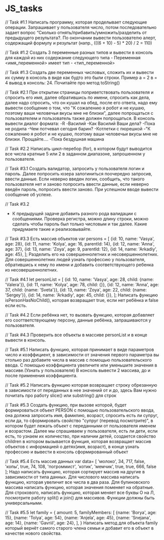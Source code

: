 # JS_tasks

// Task #1.1
Написать программу, которая проделывает следующие операции. Запрашивает у пользователя число, потом последовательно задает вопрос “Сколько отнять/прибавить/умножить/разделить от предыдущего результата?. По окончании вывести пользователю алерт, содержащий формулу и результат (напр., (((6 + 10) - 5) * 20) / 2 = 110)

// Task #1.2
Создать 3 переменные разных типов и вывести в консоль для каждой из них содержание следующего типа - Переменная <имя_переменной> имеет тип - <тип_переменной>

// Task #1.3
Создать две переменных числовых, сложить их и вывести их сумму в консоль в виде как будто это были строки. Пример а = 2 в = 4 вывод в консоль: 24.  Почитайте про метод toString()

// Task #2.1
При открытии страницы поприветствовать пользователя и спросить его имя, далее обратившись по имени, спросить как дела, далее надо спросить, что он кушал на обед, после его ответа, надо ему вывести сообщение о том, что "К сожалению я робот и не кушаю, поэтому ваши человечьи вкусы мне не близки", далее попрощаться с пользователем и пользователь также должен попрощаться. В консоль вывести диалог формата:
-R
-Василий
-Как Василий Ваши дела?
-Пока не родила
-Чем потчевал сегодня барин?
-Котлетки с пюрешкой
-"К сожалению я робот и не кушаю, поэтому ваши человечьи вкусы мне не близки. Прощайте....
-Пока бездушная машина

// Task #2.2
Написать цикл-перебор (for), в котором будут выводится все числа кратные 5 или 2 в заданном диапазоне, запрошенном у пользователя.

// Task #3.1
Создать валидатор, запросить у пользователя логин и пароль. Далее попросить юзера залогиниться поочередно запросив, ввести данные. Если неверно введен логин, сообщить, что такого пользователя нет и заново попросить ввести данные, если неверно введён пароль, попросить ввести заново. При успешном вводе вывести сообщение об успехе.

// Task #3.2
* К предыдущей задаче добавить разного рода валидации с сообщениями. Проверка регистра, можно длину строки, можно сделать чтобы пароль был только числовым и так далее. Какие придумаете такие и реализовывайте.

// Task #3.3
Есть массив объектов
var persons = [
    {id: 10, name: 'Vasya', age: 28},
    {id: 11, name: 'Kolya', age: 16, parentId: 14},
    {id: 12, name: 'Anna', age: 37},
    {id: 13, name: 'Zoya', age: 9, parentId: 12},
    {id: 14, name: 'Arkadiy', age: 45},
];
Разделить его на совершеннолетних и несовершеннолетних. Для совершеннолетних людей узнать профессию у пользователя, обратившись к нему по имени и добавить соответствующего ребенка из несовершеннолетних.

// Task #4.1
let personList = [
    {id: 10, name: 'Vasya', age: 28, child: {name: 'Valera'}},
    {id: 11, name: 'Kolya', age: 78, child: {}},
    {id: 12, name: 'Anna', age: 37, child: {name: 'Sveta'}},
    {id: 13, name: 'Zoya', age: 22, child: {name: 'Sergey'}},
    {id: 14, name: 'Arkadiy', age: 45, child: {}},
];
Написать функцию isPersonHasNoChild(), которая возвращает true, если нет ребёнка и false если есть.

// Task #4.2
Если ребёнка нет, то вызвать функцию, которая добавляет его сооттветствующему персону, данные ребёнка, запрашиваются у пользователя.

// Task #4.3
Проверить все объекты в массиве personList и в конце вывести в консоль.

// Task #5.1
Написать функцию, которая принимает в виде параметров число и коэффициент, в зависимости от значения первого параметра вы столько раз добавите числа в массив с помощью пользовательского ввода. С помощью коэффициента увеличите или уменьшите значения в массиве.(Узнать у пользователя) В консоль вывести 2 массива, до и после применения коэффициента.

// Task #5.2
Написать функцию которая возвращает строку обрезанную в зависимости от 
переданных в нее значений от и до, здесь Вам нужно почитать про работу slice() или substring() для строк

// Task #5.3
Создать функцию, при вызове которой, будет формироваться объект PERSON с помощью пользовательского ввода, она должна запросить имя, фамилию, возраст, спросить есть ли супруг, если да, то сформировать свойство "супруг (перевод посмотрите)", в котором будет лежать объект с переданными от пользователя именем и возрастом. Далее мы спрашиваем у пользователя, есть ли дети, если есть, то узнаем их количество, при наличии детей, создается свойство children в котором вызывается функция, которая возвращает массив объектов с информацией о детях(имя, возраст), в конце узнать профессию и вывести в консоль сформированный объект

// Task #5.4
Есть массив данных var data= [
    'молоко',
    34,
    717,
    false,
    'копы',
    true,
    74,
    108,
    'погроммист',
    'котик',
    'мемчик',
    true,
    true,
    666,
    false
];
Надо написать функцию, которая сортирует массив на другие в зависимости от типа данных. Для числового массива написать функцию, которая  увеличит все числа в два раза. Для булиновского массива написать функцию, которая значения поменяет на обратные. Для строкового, написать функцию, которая меняет все буквы О на Л, посмотрите работу split() и join() для массивов. Функции должны быть универсальными.

// Task #5.5
let family = {
    amount: 5,
    familyMembers: [
        {name: 'Borya', age: 15},
        {name: 'Tolya', age: 54},
        {name: 'Anjela', age: 45},
        {name: 'Snejana', age: 14},
        {name: 'Gavriil', age: 24},
],
}
Написать метод для объекта family который вернёт самого старого члена семьи и добавит его в объект в качестве нового свойства.
